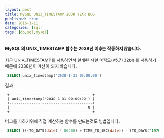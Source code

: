 ```yaml
---
layout: post
title: MySQL UNIX_TIMESTAMP 2038 YEAR BUG
published: true
date: 2016-1-11
categories: [sql]
tags: [db,sql,mysql]
---
```


#### MySQL 의 UNIX_TIMESTAMP 함수는 2038년 이후는 작동하지 않습니다.

최근 UNIX_TIMESTAMP를 사용하면서 알게된 사실
아직도(v5.7) 32bit 를 사용하기 때문에 2038년이 계산이 되지 않습니다.

```sql
 SELECT unix_timestamp('2038-1-31 00:00:00')
```
결과
```
 +--------------------------------------+
 | unix_timestamp('2038-1-31 00:00:00') |
 +--------------------------------------+
 |                                    0 |
 +--------------------------------------+
```

버그를 피하기위해 직접 계산하는 함수를 만드는것도 방법입니다.

```sql
 SELECT (((TO_DAYS(date) * 86400) + TIME_TO_SEC(date)) - (TO_DAYS("1970-01-01") * 86400));
```
